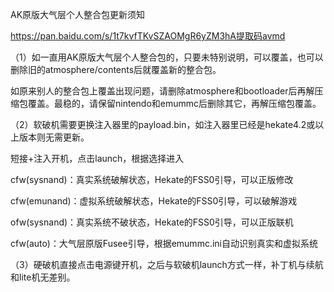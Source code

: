 AK原版大气层个人整合包更新须知

https://pan.baidu.com/s/1t7kvfTKvSZAOMgR6yZM3hA提取码avmd

（1）如一直用AK原版大气层个人整合包的，只要未特别说明，可以覆盖，也可以删除旧的atmosphere/contents后就覆盖新的整合包。

如原来别人的整合包上覆盖出现问题，请删除atmosphere和bootloader后再解压缩包覆盖。最稳的，请保留nintendo和emummc后删除其它，再解压缩包覆盖。

（2）软破机需要更换注入器里的payload.bin，如注入器里已经是hekate4.2或以上版本则无需更新。

短接+注入开机，点击launch，根据选择进入

cfw(sysnand)：真实系统破解状态，Hekate的FSS0引导，可以正版修改

cfw(emunand)：虚拟系统破解状态，Hekate的FSS0引导，可以破解游戏

ofw(sysnand)：真实系统不破状态，Hekate的FSS0引导，可以正版联机

cfw(auto)：大气层原版Fusee引导，根据emummc.ini自动识别真实和虚拟系统

（3）硬破机直接点击电源键开机，之后与软破机launch方式一样，补丁机与续航和lite机无差别。
